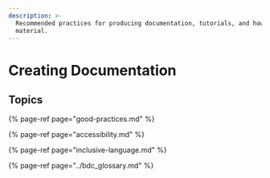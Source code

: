 ```yaml
---
description: >-
  Recommended practices for producing documentation, tutorials, and how-to
  material.
---
```


# Creating Documentation

## Topics

{% page-ref page="good-practices.md" %}

{% page-ref page="accessibility.md" %}

{% page-ref page="inclusive-language.md" %}

{% page-ref page="../bdc\_glossary.md" %}







